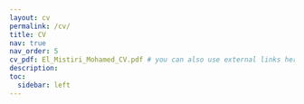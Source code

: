 ```yaml
---
layout: cv
permalink: /cv/
title: CV
nav: true
nav_order: 5
cv_pdf: El_Mistiri_Mohamed_CV.pdf # you can also use external links here
description: 
toc:
  sidebar: left
---
```

